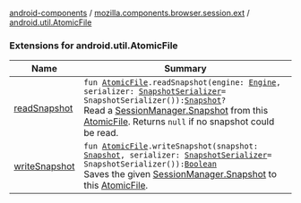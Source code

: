 [android-components](../../index.md) / [mozilla.components.browser.session.ext](../index.md) / [android.util.AtomicFile](./index.md)

### Extensions for android.util.AtomicFile

| Name | Summary |
|---|---|
| [readSnapshot](read-snapshot.md) | `fun `[`AtomicFile`](https://developer.android.com/reference/android/util/AtomicFile.html)`.readSnapshot(engine: `[`Engine`](../../mozilla.components.concept.engine/-engine/index.md)`, serializer: `[`SnapshotSerializer`](../../mozilla.components.browser.session.storage/-snapshot-serializer/index.md)` = SnapshotSerializer()): `[`Snapshot`](../../mozilla.components.browser.session/-session-manager/-snapshot/index.md)`?`<br>Read a [SessionManager.Snapshot](../../mozilla.components.browser.session/-session-manager/-snapshot/index.md) from this [AtomicFile](https://developer.android.com/reference/android/util/AtomicFile.html). Returns `null` if no snapshot could be read. |
| [writeSnapshot](write-snapshot.md) | `fun `[`AtomicFile`](https://developer.android.com/reference/android/util/AtomicFile.html)`.writeSnapshot(snapshot: `[`Snapshot`](../../mozilla.components.browser.session/-session-manager/-snapshot/index.md)`, serializer: `[`SnapshotSerializer`](../../mozilla.components.browser.session.storage/-snapshot-serializer/index.md)` = SnapshotSerializer()): `[`Boolean`](https://kotlinlang.org/api/latest/jvm/stdlib/kotlin/-boolean/index.html)<br>Saves the given [SessionManager.Snapshot](../../mozilla.components.browser.session/-session-manager/-snapshot/index.md) to this [AtomicFile](https://developer.android.com/reference/android/util/AtomicFile.html). |
